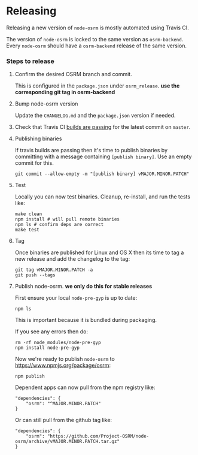 # Releasing

Releasing a new version of `node-osrm` is mostly automated using Travis CI.

The version of `node-osrm` is locked to the same version as `osrm-backend`. Every `node-osrm` should have a `osrm-backend` release of the same version.

### Steps to release

1. Confirm the desired OSRM branch and commit.

   This is configured in the `package.json` under `osrm_release`. **use the corresponding git tag in osrm-backend**

1. Bump node-osrm version

   Update the `CHANGELOG.md` and the `package.json` version if needed.

1. Check that Travis CI [builds are passing](https://travis-ci.org/Project-OSRM/node-osrm) for the latest commit on `master`.

1. Publishing binaries

   If travis builds are passing then it's time to publish binaries by committing with a message containing `[publish binary]`. Use an empty commit for this.

   ```
   git commit --allow-empty -m "[publish binary] vMAJOR.MINOR.PATCH"
   ```

1. Test

   Locally you can now test binaries. Cleanup, re-install, and run the tests like:

   ```
   make clean
   npm install # will pull remote binaries
   npm ls # confirm deps are correct
   make test
   ```

1. Tag

   Once binaries are published for Linux and OS X then its time to tag a new release and add the changelog to the tag:

   ```
   git tag vMAJOR.MINOR.PATCH -a
   git push --tags
   ```

1. Publish node-osrm. **we only do this for stable releases**

   First ensure your local `node-pre-gyp` is up to date:

   ```
   npm ls
   ```

   This is important because it is bundled during packaging.

   If you see any errors then do:

   ```
   rm -rf node_modules/node-pre-gyp
   npm install node-pre-gyp
   ```

   Now we're ready to publish `node-osrm` to <https://www.npmjs.org/package/osrm>:

   ```
   npm publish
   ```

   Dependent apps can now pull from the npm registry like:

   ```
   "dependencies": {
       "osrm": "^MAJOR.MINOR.PATCH"
   }
   ```

   Or can still pull from the github tag like:

   ```
   "dependencies": {
       "osrm": "https://github.com/Project-OSRM/node-osrm/archive/vMAJOR.MINOR.PATCH.tar.gz"
   }
   ```
